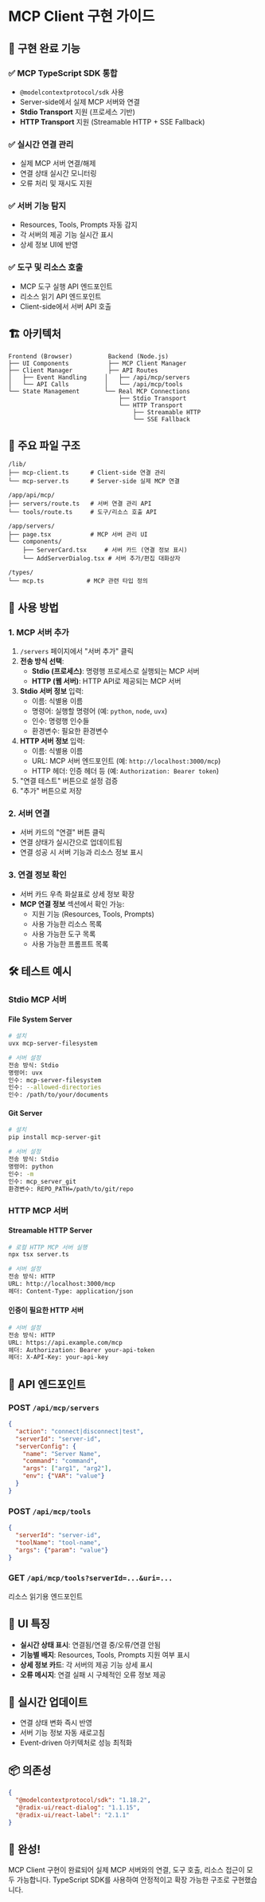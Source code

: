 # MCP Client 구현 가이드

## 🎯 구현 완료 기능

### ✅ **MCP TypeScript SDK 통합**
- `@modelcontextprotocol/sdk` 사용
- Server-side에서 실제 MCP 서버와 연결
- **Stdio Transport** 지원 (프로세스 기반)
- **HTTP Transport** 지원 (Streamable HTTP + SSE Fallback)

### ✅ **실시간 연결 관리**
- 실제 MCP 서버 연결/해제
- 연결 상태 실시간 모니터링
- 오류 처리 및 재시도 지원

### ✅ **서버 기능 탐지**
- Resources, Tools, Prompts 자동 감지
- 각 서버의 제공 기능 실시간 표시
- 상세 정보 UI에 반영

### ✅ **도구 및 리소스 호출**
- MCP 도구 실행 API 엔드포인트
- 리소스 읽기 API 엔드포인트
- Client-side에서 서버 API 호출

## 🏗️ 아키텍처

```
Frontend (Browser)          Backend (Node.js)
├── UI Components           ├── MCP Client Manager
├── Client Manager          ├── API Routes
│   ├── Event Handling     │   ├── /api/mcp/servers
│   └── API Calls          │   └── /api/mcp/tools
└── State Management       └── Real MCP Connections
                               ├── Stdio Transport
                               └── HTTP Transport
                                   ├── Streamable HTTP
                                   └── SSE Fallback
```

## 📁 주요 파일 구조

```
/lib/
├── mcp-client.ts      # Client-side 연결 관리
└── mcp-server.ts      # Server-side 실제 MCP 연결

/app/api/mcp/
├── servers/route.ts   # 서버 연결 관리 API
└── tools/route.ts     # 도구/리소스 호출 API

/app/servers/
├── page.tsx           # MCP 서버 관리 UI
└── components/
    ├── ServerCard.tsx     # 서버 카드 (연결 정보 표시)
    └── AddServerDialog.tsx # 서버 추가/편집 대화상자

/types/
└── mcp.ts            # MCP 관련 타입 정의
```

## 🚀 사용 방법

### 1. **MCP 서버 추가**
1. `/servers` 페이지에서 "서버 추가" 클릭
2. **전송 방식 선택**:
   - **Stdio (프로세스)**: 명령행 프로세스로 실행되는 MCP 서버
   - **HTTP (웹 서버)**: HTTP API로 제공되는 MCP 서버
3. **Stdio 서버 정보** 입력:
   - 이름: 식별용 이름
   - 명령어: 실행할 명령어 (예: `python`, `node`, `uvx`)
   - 인수: 명령행 인수들
   - 환경변수: 필요한 환경변수
4. **HTTP 서버 정보** 입력:
   - 이름: 식별용 이름
   - URL: MCP 서버 엔드포인트 (예: `http://localhost:3000/mcp`)
   - HTTP 헤더: 인증 헤더 등 (예: `Authorization: Bearer token`)
5. "연결 테스트" 버튼으로 설정 검증
6. "추가" 버튼으로 저장

### 2. **서버 연결**
- 서버 카드의 "연결" 버튼 클릭
- 연결 상태가 실시간으로 업데이트됨
- 연결 성공 시 서버 기능과 리소스 정보 표시

### 3. **연결 정보 확인**
- 서버 카드 우측 화살표로 상세 정보 확장
- **MCP 연결 정보** 섹션에서 확인 가능:
  - 지원 기능 (Resources, Tools, Prompts)
  - 사용 가능한 리소스 목록
  - 사용 가능한 도구 목록
  - 사용 가능한 프롬프트 목록

## 🛠️ 테스트 예시

### Stdio MCP 서버

#### File System Server
```bash
# 설치
uvx mcp-server-filesystem

# 서버 설정
전송 방식: Stdio
명령어: uvx
인수: mcp-server-filesystem
인수: --allowed-directories
인수: /path/to/your/documents
```

#### Git Server
```bash
# 설치
pip install mcp-server-git

# 서버 설정
전송 방식: Stdio
명령어: python
인수: -m
인수: mcp_server_git
환경변수: REPO_PATH=/path/to/git/repo
```

### HTTP MCP 서버

#### Streamable HTTP Server
```bash
# 로컬 HTTP MCP 서버 실행
npx tsx server.ts

# 서버 설정
전송 방식: HTTP
URL: http://localhost:3000/mcp
헤더: Content-Type: application/json
```

#### 인증이 필요한 HTTP 서버
```bash
# 서버 설정
전송 방식: HTTP
URL: https://api.example.com/mcp
헤더: Authorization: Bearer your-api-token
헤더: X-API-Key: your-api-key
```

## 🔧 API 엔드포인트

### POST `/api/mcp/servers`
```json
{
  "action": "connect|disconnect|test",
  "serverId": "server-id",
  "serverConfig": {
    "name": "Server Name",
    "command": "command",
    "args": ["arg1", "arg2"],
    "env": {"VAR": "value"}
  }
}
```

### POST `/api/mcp/tools`
```json
{
  "serverId": "server-id",
  "toolName": "tool-name",
  "args": {"param": "value"}
}
```

### GET `/api/mcp/tools?serverId=...&uri=...`
리소스 읽기용 엔드포인트

## 🎨 UI 특징

- **실시간 상태 표시**: 연결됨/연결 중/오류/연결 안됨
- **기능별 배지**: Resources, Tools, Prompts 지원 여부 표시
- **상세 정보 카드**: 각 서버의 제공 기능 상세 표시
- **오류 메시지**: 연결 실패 시 구체적인 오류 정보 제공

## 🔄 실시간 업데이트

- 연결 상태 변화 즉시 반영
- 서버 기능 정보 자동 새로고침
- Event-driven 아키텍처로 성능 최적화

## 📦 의존성

```json
{
  "@modelcontextprotocol/sdk": "1.18.2",
  "@radix-ui/react-dialog": "1.1.15",
  "@radix-ui/react-label": "2.1.1"
}
```

## 🎉 완성!

MCP Client 구현이 완료되어 실제 MCP 서버와의 연결, 도구 호출, 리소스 접근이 모두 가능합니다. TypeScript SDK를 사용하여 안정적이고 확장 가능한 구조로 구현했습니다.
